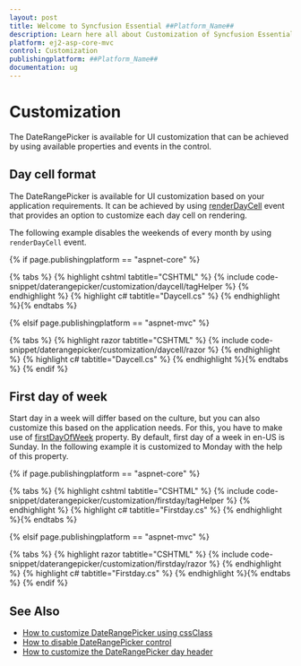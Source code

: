 ```yaml
---
layout: post
title: Welcome to Syncfusion Essential ##Platform_Name##
description: Learn here all about Customization of Syncfusion Essential ##Platform_Name## widgets based on HTML5 and jQuery.
platform: ej2-asp-core-mvc
control: Customization
publishingplatform: ##Platform_Name##
documentation: ug
---
```



# Customization

The DateRangePicker is available for UI customization that can be achieved by using available properties and events in the control.

## Day cell format

The DateRangePicker is available for UI customization based on your application requirements. It can be achieved by using [renderDayCell](https://help.syncfusion.com/cr/aspnetcore-js2/Syncfusion.EJ2.Calendars.DateRangePicker.html#Syncfusion_EJ2_Calendars_DateRangePicker_RenderDayCell)
 event that provides an option to customize each day cell on rendering.

The following example disables the weekends of every month by using `renderDayCell` event.

{% if page.publishingplatform == "aspnet-core" %}

{% tabs %}
{% highlight cshtml tabtitle="CSHTML" %}
{% include code-snippet/daterangepicker/customization/daycell/tagHelper %}
{% endhighlight %}
{% highlight c# tabtitle="Daycell.cs" %}
{% endhighlight %}{% endtabs %}

{% elsif page.publishingplatform == "aspnet-mvc" %}

{% tabs %}
{% highlight razor tabtitle="CSHTML" %}
{% include code-snippet/daterangepicker/customization/daycell/razor %}
{% endhighlight %}
{% highlight c# tabtitle="Daycell.cs" %}
{% endhighlight %}{% endtabs %}
{% endif %}



## First day of week

Start day in a week will differ based on the culture, but you can also customize this based on the application needs.
For this, you have to make use of [firstDayOfWeek](https://help.syncfusion.com/cr/aspnetcore-js2/Syncfusion.EJ2.Calendars.DateRangePicker.html#Syncfusion_EJ2_Calendars_DateRangePicker_FirstDayOfWeek) property.
By default, first day of a week in en-US is Sunday. In the following example it is customized to Monday with the help of this property.

{% if page.publishingplatform == "aspnet-core" %}

{% tabs %}
{% highlight cshtml tabtitle="CSHTML" %}
{% include code-snippet/daterangepicker/customization/firstday/tagHelper %}
{% endhighlight %}
{% highlight c# tabtitle="Firstday.cs" %}
{% endhighlight %}{% endtabs %}

{% elsif page.publishingplatform == "aspnet-mvc" %}

{% tabs %}
{% highlight razor tabtitle="CSHTML" %}
{% include code-snippet/daterangepicker/customization/firstday/razor %}
{% endhighlight %}
{% highlight c# tabtitle="Firstday.cs" %}
{% endhighlight %}{% endtabs %}
{% endif %}



## See Also

* [How to customize DateRangePicker using cssClass](./how-to/customization-using-cssclass)
* [How to disable DateRangePicker control](./how-to/disable-the-daterangepicker-component)
* [How to customize the DateRangePicker day header](./how-to/customize-the-daterangepicker-day-header)